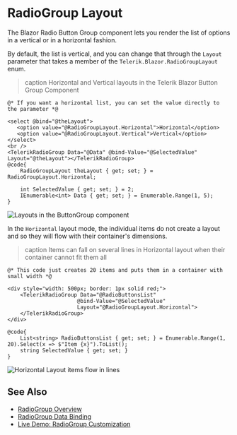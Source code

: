 
# RadioGroup Layout

The Blazor Radio Button Group component lets you render the list of options in a vertical or in a horizontal fashion.

By default, the list is vertical, and you can change that through the `Layout` parameter that takes a member of the `Telerik.Blazor.RadioGroupLayout` enum.

>caption Horizontal and Vertical layouts in the Telerik Blazor Button Group Component

````RAZOR
@* If you want a horizontal list, you can set the value directly to the parameter *@

<select @bind="@theLayout">
   <option value="@RadioGroupLayout.Horizontal">Horizontal</option>
   <option value="@RadioGroupLayout.Vertical">Vertical</option>
</select>
<br />
<TelerikRadioGroup Data="@Data" @bind-Value="@SelectedValue" Layout="@theLayout"></TelerikRadioGroup>
@code{
    RadioGroupLayout theLayout { get; set; } = RadioGroupLayout.Horizontal;

    int SelectedValue { get; set; } = 2;
    IEnumerable<int> Data { get; set; } = Enumerable.Range(1, 5);
}
````

![Layouts in the ButtonGroup component](images/radio-group-layout.gif)

In the `Horizontal` layout mode, the individual items do not create a layout and so they will flow with their container's dimensions.

>caption Items can fall on several lines in Horizontal layout when their container cannot fit them all

````RAZOR
@* This code just creates 20 items and puts them in a container with small width *@

<div style="width: 500px; border: 1px solid red;">
    <TelerikRadioGroup Data="@RadioButtonsList"
                      @bind-Value="@SelectedValue"
                      Layout="@RadioGroupLayout.Horizontal">
    </TelerikRadioGroup>
</div>

@code{
    List<string> RadioButtonsList { get; set; } = Enumerable.Range(1, 20).Select(x => $"Item {x}").ToList();
    string SelectedValue { get; set; }
}
````

![Horizontal Layout items flow in lines](images/radio-group-horizontal-flow.png)

## See Also

* [RadioGroup Overview](slug:radiogroup-overview)
* [RadioGroup Data Binding](slug:radiogroup-databind)
* [Live Demo: RadioGroup Customization](https://demos.telerik.com/blazor-ui/radiogroup/customization)
